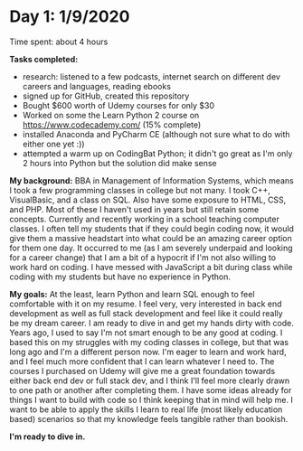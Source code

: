# Day 1: 1/9/2020
 Time spent: about 4 hours

<b>Tasks completed:</b>
- research: listened to a few podcasts, internet search on different dev careers and languages, reading ebooks
- signed up for GitHub, created this repository
- Bought $600 worth of Udemy courses for only $30
- Worked on some the Learn Python 2 course on https://www.codecademy.com/ (15% complete)
- installed Anaconda and PyCharm CE (although not sure what to do with either one yet :))
- attempted a warm up on CodingBat Python; it didn't go great as I'm only 2 hours into Python but the solution did make sense

<b>My background:</b> BBA in Management of Information Systems, which means I took a few programming classes in college but not many. I took C++, VisualBasic, and a class on SQL. Also have some exposure to HTML, CSS, and PHP. Most of these I haven't used in years but still retain some concepts. Currently and recently working in a school teaching computer classes. I often tell my students that if they could begin coding now, it would give them a massive headstart into what could be an amazing career option for them one day. It occurred to me (as I am severely underpaid and looking for a career change) that I am a bit of a hypocrit if I'm not also willing to work hard on coding. I have messed with JavaScript a bit during class while coding with my students but have no experience in Python. 

<b>My goals:</b> At the least, learn Python and learn SQL enough to feel comfortable with it on my resume. I feel very, very interested in back end development as well as full stack development and feel like it could really be my dream career. I am ready to dive in and get my hands dirty with code. Years ago, I used to say I'm not smart enough to be any good at coding. I based this on my struggles with my coding classes in college, but that was long ago and I'm a different person now. I'm eager to learn and work hard, and I feel much more confident that I can learn whatever I need to. The courses I purchased on Udemy will give me a great foundation towards either back end dev or full stack dev, and I think I'll feel more clearly drawn to one path or another after completing them. I have some ideas already for things I want to build with code so I think keeping that in mind will help me. I want to be able to apply the skills I learn to real life (most likely education based) scenarios so that my knowledge feels tangible rather than bookish. 

<b>I'm ready to dive in.</b>
